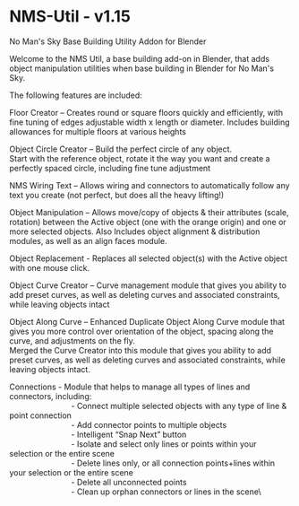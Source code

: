 # NMS-Util - v1.15
 No Man's Sky Base Building Utility Addon for Blender
 
 Welcome to the NMS Util, a base building add-on in Blender, that adds object manipulation utilities when base building in Blender for No Man's Sky.

The following features are included:
 
Floor Creator –      Creates round or square floors quickly and efficiently, with fine tuning of edges
                     adjustable width x length or diameter.  Includes building allowances for 
                     multiple floors at various heights
                     
Object Circle Creator – Build the perfect circle of any object.  
                        Start with the reference object, rotate it the way you want and create a perfectly spaced circle, 
                        including fine tune adjustment
                        
NMS Wiring Text – Allows wiring and connectors to automatically follow any text you create 
                  (not perfect, but does all the heavy lifting!)
                  
Object Manipulation – Allows move/copy of objects & their attributes (scale, rotation) between the 
                      Active object (one with the orange origin) and one or more selected objects. 
                      Also Includes object alignment & distribution modules, as well as an align faces module.
                      
Object Replacement -  Replaces all selected object(s) with the Active object with one mouse click.

Object Curve Creator –  Curve management module that gives you ability to add preset curves, as well 
                      as deleting curves and associated constraints, while leaving objects intact

Object Along Curve –  Enhanced Duplicate Object Along Curve module that gives you more control 
                      over orientation of the object, spacing along the curve, and adjustments on the fly.\
		      Merged the Curve Creator into this module that gives you ability to add preset curves, as well 
                      as deleting curves and associated constraints, while leaving objects intact.

Connections 		- Module that helps to manage all types of lines and connectors, including:\
                            - Connect multiple selected objects with any type of line & point connection\
                            - Add connector points to multiple objects\
                            - Intelligent “Snap Next” button\
                            - Isolate and select only lines or points within your selection or the entire scene\
                            - Delete lines only, or all connection points+lines within your selection or the entire scene\
                            - Delete all unconnected points\
                            - Clean up orphan connectors or lines in the scene\
